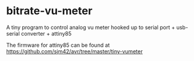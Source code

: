 # bitrate-vu-meter

A tiny program to control analog vu meter hooked up to serial port + usb-serial converter + attiny85

The firmware for attiny85 can be found at <https://github.com/sjm42/avr/tree/master/tiny-vumeter>

